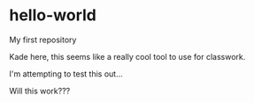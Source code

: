 # hello-world
My first repository

Kade here, this seems like a really cool tool to use for classwork.

I'm attempting to test this out...

Will this work???

